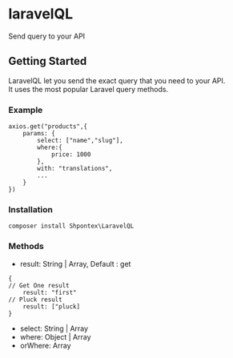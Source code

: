 # laravelQL
Send query to your API

## Getting Started
LaravelQL let you send the exact query that you need to your API.\
It uses the most popular Laravel query methods.
### Example
```
axios.get("products",{
    params: {
        select: ["name","slug"],
        where:{
            price: 1000
        },
        with: "translations",
        ...
    }
})
```
### Installation
```
composer install Shpontex\LaravelQL
```

### Methods
* result: String | Array, Default : get
```
{
// Get One result
    result: "first"
// Pluck result
    result: ["pluck]
}
```
* select: String | Array
* where: Object | Array
* orWhere: Array

